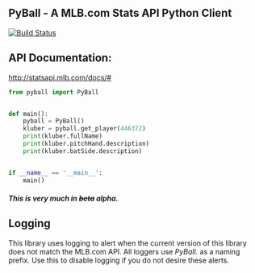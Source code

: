 ## PyBall - A MLB.com Stats API Python Client

[![Build Status](https://travis-ci.org/bradleyhurley/PyBall.svg?branch=master)](https://travis-ci.org/bradleyhurley/PyBall)

## API Documentation:
http://statsapi.mlb.com/docs/#


```python
from pyball import PyBall


def main():
    pyball = PyBall()
    kluber = pyball.get_player(446372)
    print(kluber.fullName)
    print(kluber.pitchHand.description)
    print(kluber.batSide.description)


if __name__ == '__main__':
    main()

```
##### This is very much in ~~beta~~ alpha.

## Logging

This library uses logging to alert when the current version of this library does not match the
MLB.com API. All loggers use _PyBall._ as a naming prefix. Use this to disable logging if you do
not desire these alerts.
